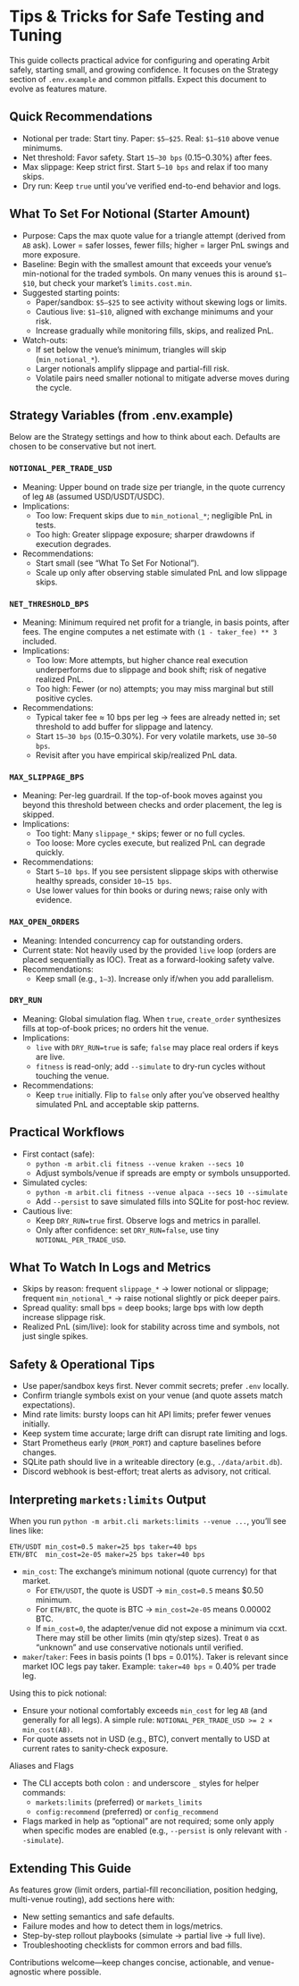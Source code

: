 # Tips & Tricks for Safe Testing and Tuning

This guide collects practical advice for configuring and operating Arbit safely, starting small, and growing confidence. It focuses on the Strategy section of `.env.example` and common pitfalls. Expect this document to evolve as features mature.

## Quick Recommendations

- Notional per trade: Start tiny. Paper: `$5–$25`. Real: `$1–$10` above venue minimums.
- Net threshold: Favor safety. Start `15–30 bps` (0.15–0.30%) after fees.
- Max slippage: Keep strict first. Start `5–10 bps` and relax if too many skips.
- Dry run: Keep `true` until you’ve verified end-to-end behavior and logs.

## What To Set For Notional (Starter Amount)

- Purpose: Caps the max quote value for a triangle attempt (derived from `AB` ask). Lower = safer losses, fewer fills; higher = larger PnL swings and more exposure.
- Baseline: Begin with the smallest amount that exceeds your venue’s min-notional for the traded symbols. On many venues this is around `$1–$10`, but check your market’s `limits.cost.min`.
- Suggested starting points:
  - Paper/sandbox: `$5–$25` to see activity without skewing logs or limits.
  - Cautious live: `$1–$10`, aligned with exchange minimums and your risk.
  - Increase gradually while monitoring fills, skips, and realized PnL.
- Watch-outs:
  - If set below the venue’s minimum, triangles will skip (`min_notional_*`).
  - Larger notionals amplify slippage and partial-fill risk.
  - Volatile pairs need smaller notional to mitigate adverse moves during the cycle.

## Strategy Variables (from .env.example)

Below are the Strategy settings and how to think about each. Defaults are chosen to be conservative but not inert.

### `NOTIONAL_PER_TRADE_USD`

- Meaning: Upper bound on trade size per triangle, in the quote currency of leg `AB` (assumed USD/USDT/USDC).
- Implications:
  - Too low: Frequent skips due to `min_notional_*`; negligible PnL in tests.
  - Too high: Greater slippage exposure; sharper drawdowns if execution degrades.
- Recommendations:
  - Start small (see “What To Set For Notional”).
  - Scale up only after observing stable simulated PnL and low slippage skips.

### `NET_THRESHOLD_BPS`

- Meaning: Minimum required net profit for a triangle, in basis points, after fees. The engine computes a net estimate with `(1 - taker_fee) ** 3` included.
- Implications:
  - Too low: More attempts, but higher chance real execution underperforms due to slippage and book shift; risk of negative realized PnL.
  - Too high: Fewer (or no) attempts; you may miss marginal but still positive cycles.
- Recommendations:
  - Typical taker fee ≈ 10 bps per leg → fees are already netted in; set threshold to add buffer for slippage and latency.
  - Start `15–30 bps` (0.15–0.30%). For very volatile markets, use `30–50 bps`.
  - Revisit after you have empirical skip/realized PnL data.

### `MAX_SLIPPAGE_BPS`

- Meaning: Per-leg guardrail. If the top-of-book moves against you beyond this threshold between checks and order placement, the leg is skipped.
- Implications:
  - Too tight: Many `slippage_*` skips; fewer or no full cycles.
  - Too loose: More cycles execute, but realized PnL can degrade quickly.
- Recommendations:
  - Start `5–10 bps`. If you see persistent slippage skips with otherwise healthy spreads, consider `10–15 bps`.
  - Use lower values for thin books or during news; raise only with evidence.

### `MAX_OPEN_ORDERS`

- Meaning: Intended concurrency cap for outstanding orders.
- Current state: Not heavily used by the provided `live` loop (orders are placed sequentially as IOC). Treat as a forward-looking safety valve.
- Recommendations:
  - Keep small (e.g., `1–3`). Increase only if/when you add parallelism.

### `DRY_RUN`

- Meaning: Global simulation flag. When `true`, `create_order` synthesizes fills at top-of-book prices; no orders hit the venue.
- Implications:
  - `live` with `DRY_RUN=true` is safe; `false` may place real orders if keys are live.
  - `fitness` is read-only; add `--simulate` to dry-run cycles without touching the venue.
- Recommendations:
  - Keep `true` initially. Flip to `false` only after you’ve observed healthy simulated PnL and acceptable skip patterns.

## Practical Workflows

- First contact (safe):
  - `python -m arbit.cli fitness --venue kraken --secs 10`
  - Adjust symbols/venue if spreads are empty or symbols unsupported.
- Simulated cycles:
  - `python -m arbit.cli fitness --venue alpaca --secs 10 --simulate`
  - Add `--persist` to save simulated fills into SQLite for post-hoc review.
- Cautious live:
  - Keep `DRY_RUN=true` first. Observe logs and metrics in parallel.
  - Only after confidence: set `DRY_RUN=false`, use tiny `NOTIONAL_PER_TRADE_USD`.

## What To Watch In Logs and Metrics

- Skips by reason: frequent `slippage_*` → lower notional or slippage; frequent `min_notional_*` → raise notional slightly or pick deeper pairs.
- Spread quality: small bps = deep books; large bps with low depth increase slippage risk.
- Realized PnL (sim/live): look for stability across time and symbols, not just single spikes.

## Safety & Operational Tips

- Use paper/sandbox keys first. Never commit secrets; prefer `.env` locally.
- Confirm triangle symbols exist on your venue (and quote assets match expectations).
- Mind rate limits: bursty loops can hit API limits; prefer fewer venues initially.
- Keep system time accurate; large drift can disrupt rate limiting and logs.
- Start Prometheus early (`PROM_PORT`) and capture baselines before changes.
- SQLite path should live in a writeable directory (e.g., `./data/arbit.db`).
- Discord webhook is best-effort; treat alerts as advisory, not critical.

## Interpreting `markets:limits` Output

When you run `python -m arbit.cli markets:limits --venue ...`, you’ll see lines like:

```
ETH/USDT min_cost=0.5 maker=25 bps taker=40 bps
ETH/BTC  min_cost=2e-05 maker=25 bps taker=40 bps
```

- `min_cost`: The exchange’s minimum notional (quote currency) for that market.
  - For `ETH/USDT`, the quote is USDT → `min_cost=0.5` means $0.50 minimum.
  - For `ETH/BTC`, the quote is BTC → `min_cost=2e-05` means 0.00002 BTC.
  - If `min_cost=0`, the adapter/venue did not expose a minimum via ccxt. There may still be other limits (min qty/step sizes). Treat `0` as “unknown” and use conservative notionals until verified.
- `maker`/`taker`: Fees in basis points (1 bps = 0.01%). Taker is relevant since market IOC legs pay taker. Example: `taker=40 bps` = 0.40% per trade leg.

Using this to pick notional:
- Ensure your notional comfortably exceeds `min_cost` for leg `AB` (and generally for all legs). A simple rule: `NOTIONAL_PER_TRADE_USD >= 2 × min_cost(AB)`.
- For quote assets not in USD (e.g., BTC), convert mentally to USD at current rates to sanity-check exposure.

Aliases and Flags
- The CLI accepts both colon `:` and underscore `_` styles for helper commands:
  - `markets:limits` (preferred) or `markets_limits`
  - `config:recommend` (preferred) or `config_recommend`
- Flags marked in help as “optional” are not required; some only apply when specific modes are enabled (e.g., `--persist` is only relevant with `--simulate`).

## Extending This Guide

As features grow (limit orders, partial-fill reconciliation, position hedging, multi-venue routing), add sections here with:

- New setting semantics and safe defaults.
- Failure modes and how to detect them in logs/metrics.
- Step-by-step rollout playbooks (simulate → partial live → full live).
- Troubleshooting checklists for common errors and bad fills.

Contributions welcome—keep changes concise, actionable, and venue-agnostic where possible.
